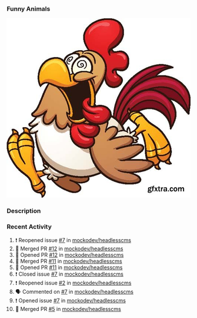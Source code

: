 ### Funny Animals

![Animal logo](/crazy-chicken-gfxtra.jpg "Follow me....")

### Description




### Recent Activity

<!--START_SECTION:activity-->
1. ❗️ Reopened issue [#7](https://github.com/mockodev/headlesscms/issues/7) in [mockodev/headlesscms](https://github.com/mockodev/headlesscms)
2. 🎉 Merged PR [#12](https://github.com/mockodev/headlesscms/pull/12) in [mockodev/headlesscms](https://github.com/mockodev/headlesscms)
3. 💪 Opened PR [#12](https://github.com/mockodev/headlesscms/pull/12) in [mockodev/headlesscms](https://github.com/mockodev/headlesscms)
4. 🎉 Merged PR [#11](https://github.com/mockodev/headlesscms/pull/11) in [mockodev/headlesscms](https://github.com/mockodev/headlesscms)
5. 💪 Opened PR [#11](https://github.com/mockodev/headlesscms/pull/11) in [mockodev/headlesscms](https://github.com/mockodev/headlesscms)
6. ❗️ Closed issue [#7](https://github.com/mockodev/headlesscms/issues/7) in [mockodev/headlesscms](https://github.com/mockodev/headlesscms)
7. ❗️ Reopened issue [#2](https://github.com/mockodev/headlesscms/issues/2) in [mockodev/headlesscms](https://github.com/mockodev/headlesscms)
8. 🗣 Commented on [#7](https://github.com/mockodev/headlesscms/issues/7) in [mockodev/headlesscms](https://github.com/mockodev/headlesscms)
9. ❗️ Opened issue [#7](https://github.com/mockodev/headlesscms/issues/7) in [mockodev/headlesscms](https://github.com/mockodev/headlesscms)
10. 🎉 Merged PR [#5](https://github.com/mockodev/headlesscms/pull/5) in [mockodev/headlesscms](https://github.com/mockodev/headlesscms)
<!--END_SECTION:activity-->






